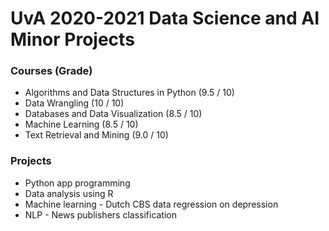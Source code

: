 # UvA 2020-2021 Data Science and AI Minor Projects

### Courses (Grade)
- Algorithms and Data Structures in Python (9.5 / 10)
- Data Wrangling (10 / 10)
- Databases and Data Visualization (8.5 / 10)
- Machine Learning (8.5 / 10)
- Text Retrieval and Mining (9.0 / 10)

### Projects
- Python app programming
- Data analysis using R
- Machine learning - Dutch CBS data regression on depression
- NLP - News publishers classification
